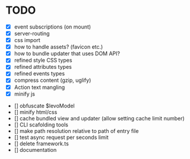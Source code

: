 # TODO
- [x] event subscriptions (on mount)
- [x] server-routing
- [x] css import
- [x] how to handle assets? (favicon etc.)
- [x] how to bundle updater that uses DOM API?
- [x] refined style CSS types
- [x] refined attributes types
- [x] refined events types
- [x] compress content (gzip, uglify)
- [x] Action text mangling
- [x] minify js
- [] obfuscate $levoModel
- [] minify html/css
- [] cache bundled view and updater (allow setting cache limit number)
- [] CLI scafolding tools
- [] make path resolution relative to path of entry file
- [] test async request per seconds limit
- [] delete framework.ts
- [] documentation